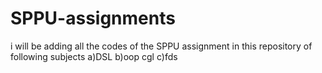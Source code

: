 # SPPU-assignments
i will be adding all the codes of the SPPU assignment in this repository of following subjects
a)DSL
b)oop cgl
c)fds
